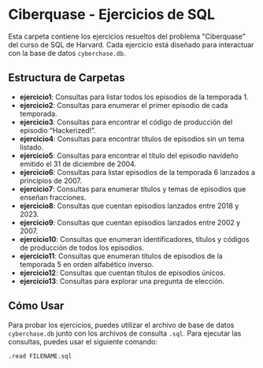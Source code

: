 # Ciberquase - Ejercicios de SQL

Esta carpeta contiene los ejercicios resueltos del problema "Ciberquase" del curso de SQL de Harvard. Cada ejercicio está diseñado para interactuar con la base de datos `cyberchase.db`.

## Estructura de Carpetas

- **ejercicio1**: Consultas para listar todos los episodios de la temporada 1.
- **ejercicio2**: Consultas para enumerar el primer episodio de cada temporada.
- **ejercicio3**: Consultas para encontrar el código de producción del episodio “Hackerized!”.
- **ejercicio4**: Consultas para encontrar títulos de episodios sin un tema listado.
- **ejercicio5**: Consultas para encontrar el título del episodio navideño emitido el 31 de diciembre de 2004.
- **ejercicio6**: Consultas para listar episodios de la temporada 6 lanzados a principios de 2007.
- **ejercicio7**: Consultas para enumerar títulos y temas de episodios que enseñan fracciones.
- **ejercicio8**: Consultas que cuentan episodios lanzados entre 2018 y 2023.
- **ejercicio9**: Consultas que cuentan episodios lanzados entre 2002 y 2007.
- **ejercicio10**: Consultas que enumeran identificadores, títulos y códigos de producción de todos los episodios.
- **ejercicio11**: Consultas que enumeran títulos de episodios de la temporada 5 en orden alfabético inverso.
- **ejercicio12**: Consultas que cuentan títulos de episodios únicos.
- **ejercicio13**: Consultas para explorar una pregunta de elección.

## Cómo Usar

Para probar los ejercicios, puedes utilizar el archivo de base de datos `cyberchase.db` junto con los archivos de consulta `.sql`. Para ejecutar las consultas, puedes usar el siguiente comando:

```bash
.read FILENAME.sql
